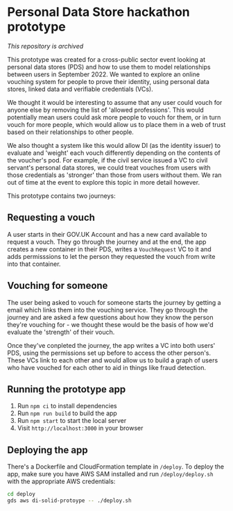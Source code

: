 # Personal Data Store hackathon prototype

_This repository is archived_

This prototype was created for a cross-public sector event looking at personal data stores (PDS) and how to use them to model relationships between users in September 2022.
We wanted to explore an online vouching system for people to prove their identity, using personal data stores, linked data and verifiable credentials (VCs).

We thought it would be interesting to assume that any user could vouch for anyone else by removing the list of 'allowed professions'. This would potentially mean users could ask more people to vouch for them, or in turn vouch for more people, which would allow us to place them in a web of trust based on their relationships to other people.

We also thought a system like this would allow DI (as the identity issuer) to evaluate and 'weight' each vouch differently depending on the contents of the voucher's pod.
For example, if the civil service issued a VC to civil servant's personal data stores, we could treat vouches from users
with those credentials as 'stronger' than those from users without them. We ran out of time at the event to explore this
topic in more detail however.

This prototype contains two journeys:

## Requesting a vouch

A user starts in their GOV.UK Account and has a new card available to request a vouch. They go through the journey and at the
end, the app creates a new container in their PDS, writes a `VouchRequest` VC to it and adds permisssions to let the person
they requested the vouch from write into that container.

## Vouching for someone

The user being asked to vouch for someone starts the journey by getting a email which links them into the vouching service.
They go through the journey and are asked a few questions about how they know the person they're vouching for - we thought
these would be the basis of how we'd evaluate the 'strength' of their vouch.

Once they've conpleted the journey, the app writes a VC into both users' PDS, using the permissions set up before to access the
other person's. These VCs link to each other and would allow us to build a graph of users who have vouched for each other to
aid in things like fraud detection.

## Running the prototype app

1. Run `npm ci` to install dependencies
2. Run `npm run build` to build the app
3. Run `npm start` to start the local server
4. Visit `http://localhost:3000` in your browser

## Deploying the app

There's a Dockerfile and CloudFormation template in `/deploy`.
To deploy the app, make sure you have AWS SAM installed and run `/deploy/deploy.sh` with the appropriate AWS credentials:

```bash
cd deploy
gds aws di-solid-protoype -- ./deploy.sh
```
